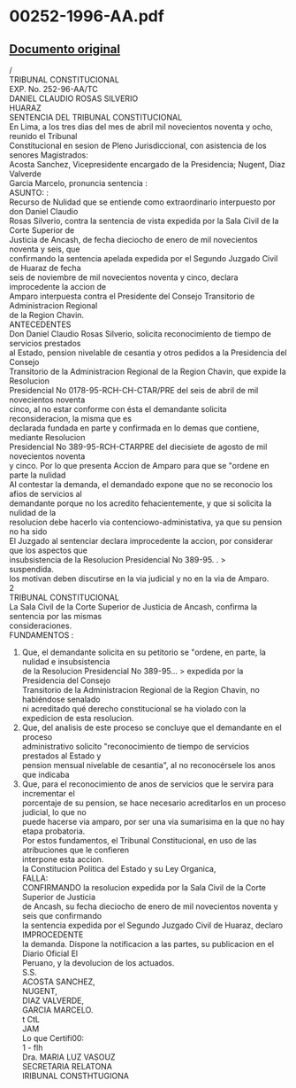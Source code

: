 
00252-1996-AA.pdf
=================
  
[Documento original](https://tc.gob.pe/jurisprudencia/1998/00252-1996-AA.pdf)  
---  
/  
TRIBUNAL CONSTITUCIONAL  
EXP. No. 252-96-AA/TC  
DANIEL CLAUDIO ROSAS SILVERIO  
HUARAZ  
SENTENCIA DEL TRIBUNAL CONSTITUCIONAL  
En Lima, a los tres dias del mes de abril mil novecientos noventa y ocho, reunido el Tribunal  
Constitucional en sesion de Pleno Jurisdiccional, con asistencia de los senores Magistrados:  
Acosta Sanchez, Vicepresidente encargado de la Presidencia; Nugent, Diaz Valverde  
Garcia Marcelo, pronuncia sentencia :  
ASUNTO: :  
Recurso de Nulidad que se entiende como extraordinario interpuesto por don Daniel Claudio  
Rosas Silverio, contra la sentencia de vista expedida por la Sala Civil de la Corte Superior de  
Justicia de Ancash, de fecha dieciocho de enero de mil novecientos noventa y seis, que  
confirmando la sentencia apelada expedida por el Segundo Juzgado Civil de Huaraz de fecha  
seis de noviembre de mil novecientos noventa y cinco, declara improcedente la accion de  
Amparo interpuesta contra el Presidente del Consejo Transitorio de Administracion Regional  
de la Region Chavin.  
ANTECEDENTES  
Don Daniel Claudio Rosas Silverio, solicita reconocimiento de tiempo de servicios prestados  
al Estado, pension nivelable de cesantia y otros pedidos a la Presidencia del Consejo  
Transitorio de la Administracion Regional de la Region Chavin, que expide la Resolucion  
Presidencial No 0178-95-RCH-CH-CTAR/PRE del seis de abril de mil novecientos noventa  
cinco, al no estar conforme con ésta el demandante solicita reconsideracion, la misma que es  
declarada fundada en parte y confirmada en lo demas que contiene, mediante Resolucion  
Presidencial No 389-95-RCH-CTARPRE del diecisiete de agosto de mil novecientos noventa  
y cinco. Por lo que presenta Accion de Amparo para que se "ordene en parte la nulidad  
Al contestar la demanda, el demandado expone que no se reconocio los afios de servicios al  
demandante porque no los acredito fehacientemente, y que si solicita la nulidad de la  
resolucion debe hacerlo via contenciowo-administativa, ya que su pension no ha sido  
El Juzgado al sentenciar declara improcedente la accion, por considerar que los aspectos que  
insubsistencia de la Resolucion Presidencial No 389-95. . >  
suspendida.  
los motivan deben discutirse en la via judicial y no en la via de Amparo.  
2  
TRIBUNAL CONSTITUCIONAL  
La Sala Civil de la Corte Superior de Justicia de Ancash, confirma la sentencia por las mismas  
consideraciones.  
FUNDAMENTOS :  
1. Que, el demandante solicita en su petitorio se "ordene, en parte, la nulidad e insubsistencia  
de la Resolucion Presidencial No 389-95... > expedida por la Presidencia del Consejo  
Transitorio de la Administracion Regional de la Region Chavin, no habiéndose senalado  
ni acreditado qué derecho constitucional se ha violado con la expedicion de esta resolucion.  
2. Que, del analisis de este proceso se concluye que el demandante en el proceso  
administrativo solicito "reconocimiento de tiempo de servicios prestados al Estado y  
pension mensual nivelable de cesantia", al no reconocérsele los anos que indicaba  
3. Que, para el reconocimiento de anos de servicios que le servira para incrementar el  
porcentaje de su pension, se hace necesario acreditarlos en un proceso judicial, lo que no  
puede hacerse via amparo, por ser una via sumarisima en la que no hay etapa probatoria.  
Por estos fundamentos, el Tribunal Constitucional, en uso de las atribuciones que le confieren  
interpone esta accion.  
la Constitucion Politica del Estado y su Ley Organica,  
FALLA:  
CONFIRMANDO la resolucion expedida por la Sala Civil de la Corte Superior de Justicia  
de Ancash, su fecha dieciocho de enero de mil novecientos noventa y seis que confirmando  
la sentencia expedida por el Segundo Juzgado Civil de Huaraz, declaro IMPROCEDENTE  
la demanda. Dispone la notificacion a las partes, su publicacion en el Diario Oficial El  
Peruano, y la devolucion de los actuados.  
S.S.  
ACOSTA SANCHEZ,  
NUGENT,  
DIAZ VALVERDE,  
GARCIA MARCELO.  
 t CtL  
JAM  
Lo que Certifi00:  
1 - flh  
Dra. MARIA LUZ VASOUZ  
SECRETARIA RELATONA  
IRIBUNAL CONSTHTUGIONA